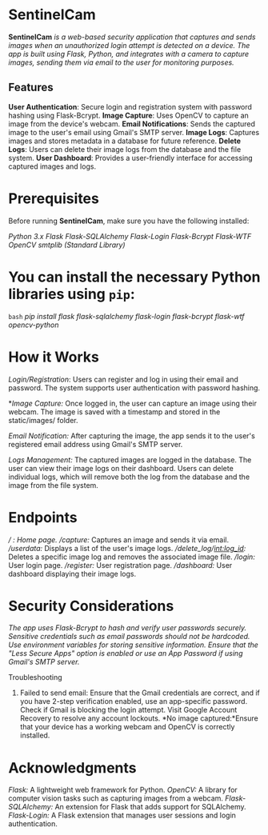 # SentinelCam

**SentinelCam** *is a web-based security application that captures and sends images when an unauthorized login attempt is detected on a device. The app is built using Flask, Python, and integrates with a camera to capture images, sending them via email to the user for monitoring purposes.*

## Features

**User Authentication**: Secure login and registration system with password hashing using Flask-Bcrypt.
**Image Capture**: Uses OpenCV to capture an image from the device's webcam.
**Email Notifications**: Sends the captured image to the user's email using Gmail's SMTP server.
**Image Logs**: Captures images and stores metadata in a database for future reference.
**Delete Logs**: Users can delete their image logs from the database and the file system.
**User Dashboard**: Provides a user-friendly interface for accessing captured images and logs.

# Prerequisites

Before running **SentinelCam**, make sure you have the following installed:

*Python 3.x*
*Flask*
*Flask-SQLAlchemy*
*Flask-Login*
*Flask-Bcrypt*
*Flask-WTF*
*OpenCV*
*smtplib (Standard Library)*

# You can install the necessary Python libraries using `pip`:

```bash```
*pip install flask flask-sqlalchemy flask-login flask-bcrypt flask-wtf opencv-python*

# How it Works
*Login/Registration*: Users can register and log in using their email and password. The system supports user authentication with password hashing.

**Image Capture:* Once logged in, the user can capture an image using their webcam. The image is saved with a timestamp and stored in the static/images/ folder.

*Email Notification:* After capturing the image, the app sends it to the user's registered email address using Gmail's SMTP server.

*Logs Management:* The captured images are logged in the database. The user can view their image logs on their dashboard. Users can delete individual logs, which will remove both the log from the database and the image from the file system.

# Endpoints
*/ : Home page.*
*/capture:* Captures an image and sends it via email.
*/userdata:* Displays a list of the user's image logs.
*/delete_log/<int:log_id>:* Deletes a specific image log and removes the associated image file.
*/login:* User login page.
*/register:* User registration page.
*/dashboard:* User dashboard displaying their image logs.
# Security Considerations
*The app uses Flask-Bcrypt to hash and verify user passwords securely.*
*Sensitive credentials such as email passwords should not be hardcoded. Use environment variables for storing sensitive information.*
*Ensure that the "Less Secure Apps" option is enabled or use an App Password if using Gmail's SMTP server.*

Troubleshooting
1. Failed to send email:
Ensure that the Gmail credentials are correct, and if you have 2-step verification enabled, use an app-specific password.
Check if Gmail is blocking the login attempt. Visit Google Account Recovery to resolve any account lockouts.
*No image captured:*Ensure that your device has a working webcam and OpenCV is correctly installed.


# Acknowledgments
*Flask:* A lightweight web framework for Python.
*OpenCV:* A library for computer vision tasks such as capturing images from a webcam.
*Flask-SQLAlchemy:* An extension for Flask that adds support for SQLAlchemy.
*Flask-Login:* A Flask extension that manages user sessions and login authentication.